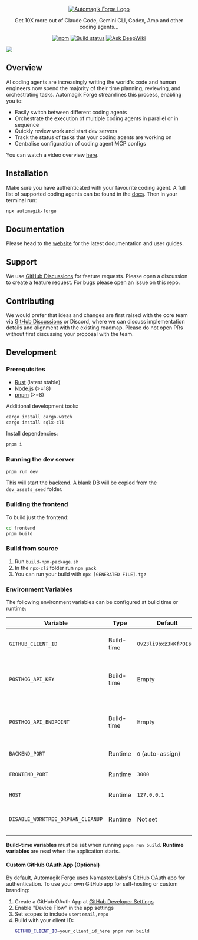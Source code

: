 <p align="center">
  <a href="https://vibekanban.com">
    <picture>
      <source srcset="frontend/public/automagik-forge-logo-dark.svg" media="(prefers-color-scheme: dark)">
      <source srcset="frontend/public/automagik-forge-logo.svg" media="(prefers-color-scheme: light)">
      <img src="frontend/public/automagik-forge-logo.svg" alt="Automagik Forge Logo">
    </picture>
  </a>
</p>

<p align="center">Get 10X more out of Claude Code, Gemini CLI, Codex, Amp and other coding agents...</p>
<p align="center">
  <a href="https://www.npmjs.com/package/automagik-forge"><img alt="npm" src="https://img.shields.io/npm/v/automagik-forge?style=flat-square" /></a>
  <a href="https://github.com/NamastexLabs/automagik-forge/blob/main/.github/workflows/publish.yml"><img alt="Build status" src="https://img.shields.io/github/actions/workflow/status/NamastexLabs/automagik-forge/.github%2Fworkflows%2Fpublish.yml" /></a>
  <a href="https://deepwiki.com/NamastexLabs/automagik-forge"><img src="https://deepwiki.com/badge.svg" alt="Ask DeepWiki"></a>
</p>

![](frontend/public/automagik-forge-screenshot-overview.png)

## Overview

AI coding agents are increasingly writing the world's code and human engineers now spend the majority of their time planning, reviewing, and orchestrating tasks. Automagik Forge streamlines this process, enabling you to:

- Easily switch between different coding agents
- Orchestrate the execution of multiple coding agents in parallel or in sequence
- Quickly review work and start dev servers
- Track the status of tasks that your coding agents are working on
- Centralise configuration of coding agent MCP configs

You can watch a video overview [here](https://youtu.be/TFT3KnZOOAk).

## Installation

Make sure you have authenticated with your favourite coding agent. A full list of supported coding agents can be found in the [docs](https://vibekanban.com/docs). Then in your terminal run:

```bash
npx automagik-forge
```

## Documentation

Please head to the [website](https://vibekanban.com/docs) for the latest documentation and user guides.

## Support

We use [GitHub Discussions](https://github.com/NamastexLabs/automagik-forge/discussions) for feature requests. Please open a discussion to create a feature request. For bugs please open an issue on this repo.

## Contributing

We would prefer that ideas and changes are first raised with the core team via [GitHub Discussions](https://github.com/NamastexLabs/automagik-forge/discussions) or Discord, where we can discuss implementation details and alignment with the existing roadmap. Please do not open PRs without first discussing your proposal with the team.

## Development

### Prerequisites

- [Rust](https://rustup.rs/) (latest stable)
- [Node.js](https://nodejs.org/) (>=18)
- [pnpm](https://pnpm.io/) (>=8)

Additional development tools:
```bash
cargo install cargo-watch
cargo install sqlx-cli
```

Install dependencies:
```bash
pnpm i
```

### Running the dev server

```bash
pnpm run dev
```

This will start the backend. A blank DB will be copied from the `dev_assets_seed` folder.

### Building the frontend

To build just the frontend:

```bash
cd frontend
pnpm build
```

### Build from source

1. Run `build-npm-package.sh`
2. In the `npx-cli` folder run `npm pack`
3. You can run your build with `npx [GENERATED FILE].tgz`


### Environment Variables

The following environment variables can be configured at build time or runtime:

| Variable | Type | Default | Description |
|----------|------|---------|-------------|
| `GITHUB_CLIENT_ID` | Build-time | `Ov23li9bxz3kKfPOIsGm` | GitHub OAuth app client ID for authentication |
| `POSTHOG_API_KEY` | Build-time | Empty | PostHog analytics API key (disables analytics if empty) |
| `POSTHOG_API_ENDPOINT` | Build-time | Empty | PostHog analytics endpoint (disables analytics if empty) |
| `BACKEND_PORT` | Runtime | `0` (auto-assign) | Backend server port |
| `FRONTEND_PORT` | Runtime | `3000` | Frontend development server port |
| `HOST` | Runtime | `127.0.0.1` | Backend server host |
| `DISABLE_WORKTREE_ORPHAN_CLEANUP` | Runtime | Not set | Disable git worktree cleanup (for debugging) |

**Build-time variables** must be set when running `pnpm run build`. **Runtime variables** are read when the application starts.

#### Custom GitHub OAuth App (Optional)

By default, Automagik Forge uses Namastex Labs's GitHub OAuth app for authentication. To use your own GitHub app for self-hosting or custom branding:

1. Create a GitHub OAuth App at [GitHub Developer Settings](https://github.com/settings/developers)
2. Enable "Device Flow" in the app settings
3. Set scopes to include `user:email,repo`
4. Build with your client ID:
   ```bash
   GITHUB_CLIENT_ID=your_client_id_here pnpm run build
   ```
